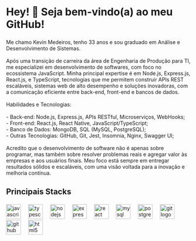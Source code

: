 <h1 align="left">Hey! 👋 Seja bem-vindo(a) ao meu GitHub!</h1>

###

<p align="left">Me chamo Kevin Medeiros, tenho 33 anos e sou graduado em Análise e Desenvolvimento de Sistemas. <br><br>Após uma transição de carreira da área de Engenharia de Produção para TI, me especializei em desenvolvimento de softwares, com foco no ecossistema JavaScript. Minha principal expertise é em Node.js, Express.js, React.js, e TypeScript, tecnologias que me permitem construir APIs REST escaláveis, sistemas web de alto desempenho e soluções inovadoras, com a comunicação eficiente entre back-end, front-end e bancos de dados.<br><br>Habilidades e Tecnologias:<br><br>- Back-end: Node.js, Express.js, APIs RESTful, Microserviços, WebHooks;<br>- Front-end: React.js, React Native, JavaScript/TypeScript;<br>- Banco de Dados: MongoDB, SQL (MySQL, PostgreSQL);<br>- Outras Tecnologias: GitHub, Git, Jest, Insomnia, Nginx, Swagger UI;<br><br>Acredito que o desenvolvimento de software não é apenas sobre programar, mas também sobre resolver problemas reais e agregar valor às empresas e aos usuários finais. Meu foco está sempre em entregar resultados sólidos e escaláveis, com uma visão voltada para a inovação e melhoria contínua.</p>

###

<h2 align="left">Principais Stacks</h2>

###

<div align="left">
  <img src="https://cdn.jsdelivr.net/gh/devicons/devicon/icons/javascript/javascript-original.svg" height="40" alt="javascript logo"  />
  <img width="12" />
  <img src="https://cdn.jsdelivr.net/gh/devicons/devicon/icons/typescript/typescript-original.svg" height="40" alt="typescript logo"  />
  <img width="12" />
  <img src="https://cdn.jsdelivr.net/gh/devicons/devicon/icons/nodejs/nodejs-original.svg" height="40" alt="nodejs logo"  />
  <img width="12" />
  <img src="https://cdn.jsdelivr.net/gh/devicons/devicon/icons/express/express-original.svg" height="40" alt="express logo"  />
  <img width="12" />
  <img src="https://cdn.jsdelivr.net/gh/devicons/devicon/icons/react/react-original.svg" height="40" alt="react logo"  />
  <img width="12" />
  <img src="https://cdn.jsdelivr.net/gh/devicons/devicon/icons/mysql/mysql-original.svg" height="40" alt="mysql logo"  />
  <img width="12" />
  <img src="https://cdn.jsdelivr.net/gh/devicons/devicon/icons/postgresql/postgresql-original.svg" height="40" alt="postgresql logo"  />
  <img width="12" />
  <img src="https://cdn.jsdelivr.net/gh/devicons/devicon/icons/git/git-original.svg" height="40" alt="git logo"  />
  <img width="12" />
  <img src="https://cdn.jsdelivr.net/gh/devicons/devicon/icons/github/github-original.svg" height="40" alt="github logo"  />
  <img width="12" />
  <img src="https://cdn.jsdelivr.net/gh/devicons/devicon/icons/html5/html5-original.svg" height="40" alt="html5 logo"  />
</div>

###
